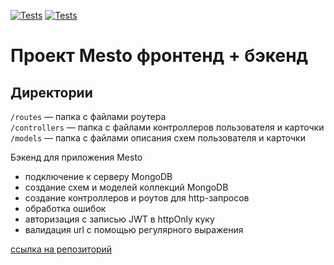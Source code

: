[![Tests](../../actions/workflows/tests-13-sprint.yml/badge.svg)](../../actions/workflows/tests-13-sprint.yml) [![Tests](../../actions/workflows/tests-14-sprint.yml/badge.svg)](../../actions/workflows/tests-14-sprint.yml)
# Проект Mesto фронтенд + бэкенд


## Директории

`/routes` — папка с файлами роутера  
`/controllers` — папка с файлами контроллеров пользователя и карточки   
`/models` — папка с файлами описания схем пользователя и карточки  

Бэкенд для приложения Mesto

* подключение к серверу MongoDB
* создание схем и моделей коллекций MongoDB
* создание контроллеров и роутов для http-запросов
* обработка ошибок
* авторизация с записью JWT в httpOnly куку
* валидация url с помощью регулярного выражения

[ссылка на репозиторий](https://github.com/TatianaKholod/express-mesto-gha)
